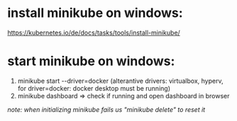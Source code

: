 # install minikube on windows:
https://kubernetes.io/de/docs/tasks/tools/install-minikube/ 

# start minikube on windows:
1.  minikube start --driver=docker (alterantive drivers: virtualbox, hyperv, for driver=docker: docker desktop must be running)
2. minikube dashboard => check if running and open dashboard in browser

*note: when initializing minikube fails us "minikube delete" to reset it* 